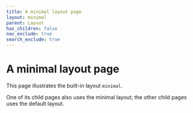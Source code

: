 ```yaml
---
title: A minimal layout page
layout: minimal
parent: Layout
has_children: false
nav_exclude: true
search_exclude: true
---
```


# A minimal layout page

This page illustrates the built-in layout `minimal`.

One of its child pages also uses the minimal layout; the other child pages uses the default layout.
